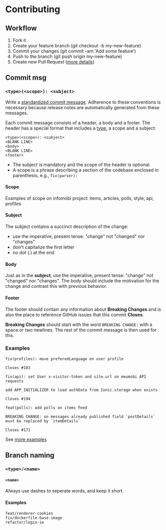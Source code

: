 # Contributing
## Workflow

1. Fork it
2. Create your feature branch (git checkout -b my-new-feature)
3. Commit your changes (git commit -am 'Add some feature')
4. Push to the branch (git push origin my-new-feature)
5. Create new Pull Request ([more details](https://github.com/angular/angular/blob/22b96b9/CONTRIBUTING.md#-submitting-a-pull-request-pr))

## Commit msg
### `<type>(<scope>): <subject>`

Write a [standardized commit message](https://conventionalcommits.org/). Adherence to these conventions is necessary because release notes are automatically generated from these messages.

Each commit message consists of a header, a body and a footer. The header has a special format that includes a [type](https://github.com/angular/angular/blob/22b96b9/CONTRIBUTING.md#type), a scope and a subject:

```
<type>(<scope>): <subject>
<BLANK LINE>
<body>
<BLANK LINE>
<footer>
```

- The subject is mandatory and the scope of the header is optional.
- A scope is a phrase describing a section of the codebase enclosed in parenthesis, e.g., `fix(parser):`

#### Scope
Examples of scope on infomobi project: items, articles, polls, style, api, profiles

#### Subject
The subject contains a succinct description of the change:

- use the imperative, present tense: "change" not "changed" nor "changes"
- don't capitalize the first letter
- no dot (.) at the end

#### Body
Just as in the **subject**, use the imperative, present tense: "change" not "changed" nor "changes". The body should include the motivation for the change and contrast this with previous behavior.

#### Footer
The footer should contain any information about **Breaking Changes** and is also the place to reference GitHub issues that this commit **Closes**.

**Breaking Changes** should start with the word `BREAKING CHANGE:` with a space or two newlines. The rest of the commit message is then used for this.

### Examples

```
fix(profiles): move preferedLanguage on user profile

Closes #183
```

```
fix(api): set User x-visitor-token and site.url on meumobi API requests

add APP_INITIALIZER to load authData from Ionic.storage when exists

Closes #194
```

```
feat(polls): add polls on items feed

BREAKING CHANGE: on messages already published field `postDetails` must be replaced by `itemDetails`

Closes #171
```

See [more examples](https://conventionalcommits.org/#examples)

## Branch naming
### `<type>/<name>`

#### `<name>`
Always use dashes to seperate words, and keep it short.

#### Examples
```
feat/renderer-cookies
fix/dockerfile-base-image
refactor/login-ie
```